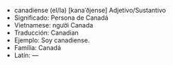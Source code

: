 - canadiense (el/la)	[kanaˈðjense]	Adjetivo/Sustantivo
- Significado: Persona de Canadá
- Vietnamese: người Canada
- Traducción: Canadian
- Ejemplo: Soy canadiense.
- Familia: Canadá
- Latín: —